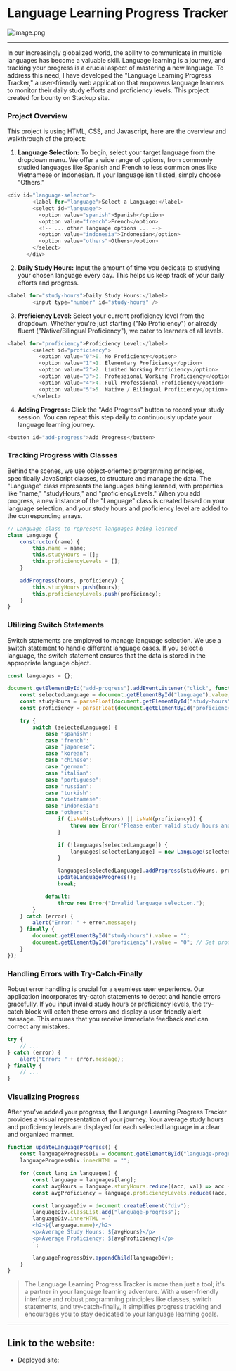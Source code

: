 # **Language Learning Progress Tracker**

![image.png](https://res.craft.do/user/full/55fbf0f6-b802-cfae-f9ae-874a9e8e032d/doc/83440545-b64f-433a-b558-bf80861f1661/6bb1fe31-c7ec-4a26-831b-d6ee1c46b346)

---

In our increasingly globalized world, the ability to communicate in multiple languages has become a valuable skill. Language learning is a journey, and tracking your progress is a crucial aspect of mastering a new language. To address this need,  I have developed the "Language Learning Progress Tracker," a user-friendly web application that empowers language learners to monitor their daily study efforts and proficiency levels. This project created for bounty on Stackup site.

### Project Overview

This project is using HTML, CSS, and Javascript, here are the overview  and walkthrough of the project:

1. **Language Selection:** To begin, select your target language from the dropdown menu. We offer a wide range of options, from commonly studied languages like Spanish and French to less common ones like Vietnamese or Indonesian. If your language isn't listed, simply choose "Others."

```javascript
<div id="language-selector">
        <label for="language">Select a Language:</label>
        <select id="language">
          <option value="spanish">Spanish</option>
          <option value="french">French</option>
          <!-- ... other language options ... -->
          <option value="indonesia">Indonesian</option>
          <option value="others">Others</option>
        </select>
      </div>
```

2. **Daily Study Hours:** Input the amount of time you dedicate to studying your chosen language every day. This helps us keep track of your daily efforts and progress.

```javascript
<label for="study-hours">Daily Study Hours:</label>
        <input type="number" id="study-hours" />
```

3. **Proficiency Level:** Select your current proficiency level from the dropdown. Whether you're just starting ("No Proficiency") or already fluent ("Native/Bilingual Proficiency"), we cater to learners of all levels.

```javascript
<label for="proficiency">Proficiency Level:</label>
        <select id="proficiency">
          <option value="0">0. No Proficiency</option>
          <option value="1">1. Elementary Proficiency</option>
          <option value="2">2. Limited Working Proficiency</option>
          <option value="3">3. Professional Working Proficiency</option>
          <option value="4">4. Full Professional Proficiency</option>
          <option value="5">5. Native / Bilingual Proficiency</option>
        </select>
```

4. **Adding Progress:** Click the "Add Progress" button to record your study session. You can repeat this step daily to continuously update your language learning journey.

```javascript
<button id="add-progress">Add Progress</button>
```

### **Tracking Progress with Classes**

Behind the scenes, we use object-oriented programming principles, specifically JavaScript classes, to structure and manage the data. The "Language" class represents the languages being learned, with properties like "name," "studyHours," and "proficiencyLevels." When you add progress, a new instance of the "Language" class is created based on your language selection, and your study hours and proficiency level are added to the corresponding arrays.

```javascript
// Language class to represent languages being learned
class Language {
    constructor(name) {
        this.name = name;
        this.studyHours = [];
        this.proficiencyLevels = [];
    }

    addProgress(hours, proficiency) {
        this.studyHours.push(hours);
        this.proficiencyLevels.push(proficiency);
    }
}
```

### **Utilizing Switch Statements**

Switch statements are employed to manage language selection. We use a switch statement to handle different language cases. If you select a language, the switch statement ensures that the data is stored in the appropriate language object.

```javascript
const languages = {};

document.getElementById("add-progress").addEventListener("click", function () {
    const selectedLanguage = document.getElementById("language").value;
    const studyHours = parseFloat(document.getElementById("study-hours").value);
    const proficiency = parseFloat(document.getElementById("proficiency").value);

    try {
        switch (selectedLanguage) {
            case "spanish":
            case "french":
            case "japanese":
            case "korean":
            case "chinese":
            case "german":
            case "italian":
            case "portuguese":
            case "russian":
            case "turkish":
            case "vietnamese":
            case "indonesia":
            case "others":
                if (isNaN(studyHours) || isNaN(proficiency)) {
                    throw new Error("Please enter valid study hours and proficiency level.");
                }

                if (!languages[selectedLanguage]) {
                    languages[selectedLanguage] = new Language(selectedLanguage);
                }

                languages[selectedLanguage].addProgress(studyHours, proficiency);
                updateLanguageProgress();
                break;

            default:
                throw new Error("Invalid language selection.");
        }
    } catch (error) {
        alert("Error: " + error.message);
    } finally {
        document.getElementById("study-hours").value = "";
        document.getElementById("proficiency").value = "0"; // Set proficiency to default "No Proficiency"
    }
});
```

### **Handling Errors with Try-Catch-Finally**

Robust error handling is crucial for a seamless user experience. Our application incorporates try-catch statements to detect and handle errors gracefully. If you input invalid study hours or proficiency levels, the try-catch block will catch these errors and display a user-friendly alert message. This ensures that you receive immediate feedback and can correct any mistakes.

```javascript
try {
    // ...
} catch (error) {
    alert("Error: " + error.message);
} finally {
    // ...
}
```

### **Visualizing Progress**

After you've added your progress, the Language Learning Progress Tracker provides a visual representation of your journey. Your average study hours and proficiency levels are displayed for each selected language in a clear and organized manner.

```javascript
function updateLanguageProgress() {
    const languageProgressDiv = document.getElementById("language-progress");
    languageProgressDiv.innerHTML = "";

    for (const lang in languages) {
        const language = languages[lang];
        const avgHours = language.studyHours.reduce((acc, val) => acc + val, 0) / language.studyHours.length;
        const avgProficiency = language.proficiencyLevels.reduce((acc, val) => acc + val, 0) / language.proficiencyLevels.length;

        const languageDiv = document.createElement("div");
        languageDiv.classList.add("language-progress");
        languageDiv.innerHTML = `
        <h2>${language.name}</h2>
        <p>Average Study Hours: ${avgHours}</p>
        <p>Average Proficiency: ${avgProficiency}</p>
        `;

        languageProgressDiv.appendChild(languageDiv);
    }
}
```

> The Language Learning Progress Tracker is more than just a tool; it's a partner in your language learning adventure. With a user-friendly interface and robust programming principles like classes, switch statements, and try-catch-finally, it simplifies progress tracking and encourages you to stay dedicated to your language learning goals.

---

## Link to the website:

- Deployed site:

